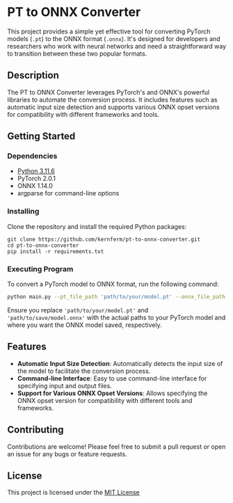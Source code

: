 # PT to ONNX Converter

This project provides a simple yet effective tool for converting PyTorch models (`.pt`) to the ONNX format (`.onnx`). It's designed for developers and researchers who work with neural networks and need a straightforward way to transition between these two popular formats.

## Description

The PT to ONNX Converter leverages PyTorch's and ONNX's powerful libraries to automate the conversion process. It includes features such as automatic input size detection and supports various ONNX opset versions for compatibility with different frameworks and tools.

## Getting Started

### Dependencies

- [Python 3.11.6](https://github.com/KernFerm/Py3.11.6installer) 
- PyTorch 2.0.1
- ONNX 1.14.0
- argparse for command-line options

### Installing

Clone the repository and install the required Python packages:

```
git clone https://github.com/kernferm/pt-to-onnx-converter.git
cd pt-to-onnx-converter
pip install -r requirements.txt
```

### Executing Program

To convert a PyTorch model to ONNX format, run the following command:

```bash
python main.py --pt_file_path 'path/to/your/model.pt' --onnx_file_path 'path/to/save/model.onnx'
```

Ensure you replace `'path/to/your/model.pt'` and `'path/to/save/model.onnx'` with the actual paths to your PyTorch model and where you want the ONNX model saved, respectively.

## Features

- **Automatic Input Size Detection**: Automatically detects the input size of the model to facilitate the conversion process.
- **Command-line Interface**: Easy to use command-line interface for specifying input and output files.
- **Support for Various ONNX Opset Versions**: Allows specifying the ONNX opset version for compatibility with different tools and frameworks.

## Contributing

Contributions are welcome! Please feel free to submit a pull request or open an issue for any bugs or feature requests.

## License

This project is licensed under the [MIT License](https://github.com/KernFerm/Pt_Onnx_Converter/blob/main/LICENSE)
